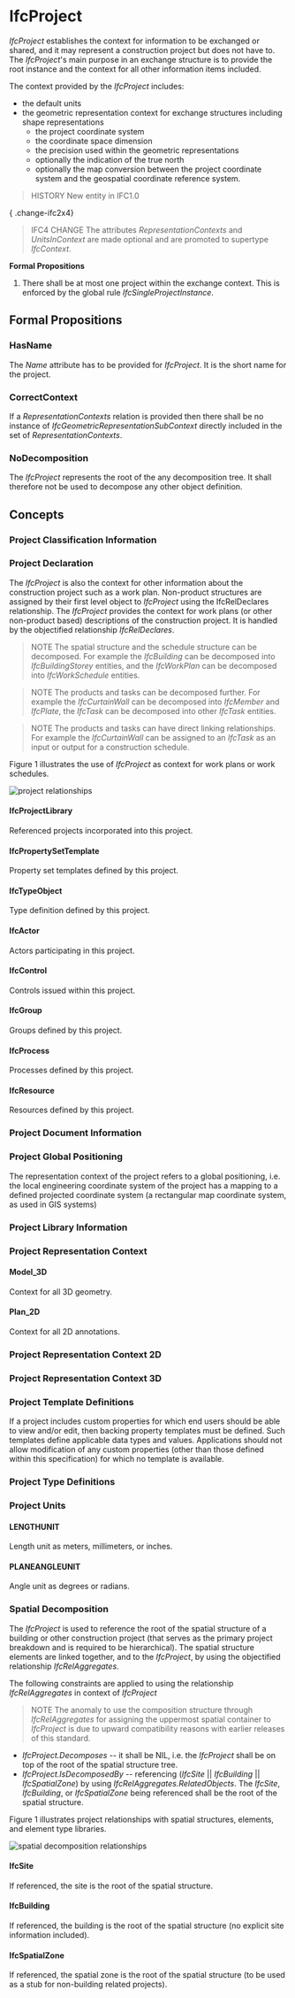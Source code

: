 # IfcProject

_IfcProject_ establishes the context for information to be exchanged or shared, and it may represent a construction project but does not have to. The _IfcProject_'s main purpose in an exchange structure is to provide the root instance and the context for all other information items included.<!-- end of definition -->

The context provided by the _IfcProject_ includes:

* the default units
* the geometric representation context for exchange structures including shape representations
    * the project coordinate system
    * the coordinate space dimension
    * the precision used within the geometric representations
    * optionally the indication of the true north
    * optionally the map conversion between the project coordinate system and the geospatial coordinate reference system.

> HISTORY  New entity in IFC1.0

{ .change-ifc2x4}
> IFC4 CHANGE  The attributes _RepresentationContexts_ and _UnitsInContext_ are made optional and are promoted to supertype _IfcContext_.

**Formal Propositions**

1. There shall be at most one project within the exchange context. This is enforced by the global rule _IfcSingleProjectInstance_.

## Formal Propositions

### HasName
The _Name_ attribute has to be provided for _IfcProject_. It is the short name for the project.

### CorrectContext
If a _RepresentationContexts_ relation is provided then there shall be no instance of _IfcGeometricRepresentationSubContext_ directly included in the set of _RepresentationContexts_.

### NoDecomposition
The _IfcProject_ represents the root of the any decomposition tree. It shall therefore not be used to decompose any other object definition.

## Concepts

### Project Classification Information



### Project Declaration

The _IfcProject_ is also the context for other information about the construction project such as a work plan. Non-product structures are assigned by their first level object to _IfcProject_ using the IfcRelDeclares relationship. The _IfcProject_ provides the context for work plans (or other non-product based) descriptions of the construction project. It is handled by the objectified relationship _IfcRelDeclares_.

> NOTE  The spatial structure and the schedule structure can be decomposed. For example the _IfcBuilding_ can be decomposed into _IfcBuildingStorey_ entities, and the _IfcWorkPlan_ can be decomposed into _IfcWorkSchedule_ entities.

> NOTE  The products and tasks can be decomposed further. For example the _IfcCurtainWall_ can be decomposed into _IfcMember_ and _IfcPlate_, the _IfcTask_ can be decomposed into other _IfcTask_ entities.

> NOTE  The products and tasks can have direct linking relationships. For example the _IfcCurtainWall_ can be assigned to an _IfcTask_ as an input or output for a construction schedule.

Figure 1 illustrates the use of _IfcProject_ as context for work plans or work schedules.

![project relationships](../../../../figures/ifcproject_fig-1.png "Figure 1 — Project spatial and work plan structure")

#### IfcProjectLibrary

Referenced projects incorporated into this project.

#### IfcPropertySetTemplate

Property set templates defined by this project.

#### IfcTypeObject

Type definition defined by this project.

#### IfcActor

Actors participating in this project.

#### IfcControl

Controls issued within this project.

#### IfcGroup

Groups defined by this project.

#### IfcProcess

Processes defined by this project.

#### IfcResource

Resources defined by this project.

### Project Document Information



### Project Global Positioning

The representation context of the project refers to a global positioning, i.e. the local engineering coordinate system of the project has a mapping to a defined projected coordinate system (a rectangular map coordinate system, as used in GIS systems)

### Project Library Information



### Project Representation Context



#### Model_3D

Context for all 3D geometry.

#### Plan_2D

Context for all 2D annotations.

### Project Representation Context 2D



### Project Representation Context 3D



### Project Template Definitions

If a project includes custom properties for which end users should be able to view and/or edit, then backing property templates must be defined. Such templates define applicable data types and values. Applications should not allow modification of any custom properties (other than those defined within this specification) for which no template is available.

### Project Type Definitions



### Project Units



#### LENGTHUNIT

Length unit as meters, millimeters, or inches.

#### PLANEANGLEUNIT

Angle unit as degrees or radians.

### Spatial Decomposition

The _IfcProject_ is used to reference the root of the spatial structure of a building or other construction project (that serves as the primary project breakdown and is required to be hierarchical). The spatial structure elements are linked together, and to the _IfcProject_, by using the objectified relationship _IfcRelAggregates_.

The following constraints are applied to using the relationship _IfcRelAggregates_ in context of _IfcProject_

> NOTE  The anomaly to use the composition structure through _IfcRelAggregates_ for assigning the uppermost spatial container to _IfcProject_ is due to upward compatibility reasons with earlier releases of this standard.

* _IfcProject.Decomposes_ -- it shall be NIL, i.e. the _IfcProject_ shall be on top of the root of the spatial structure tree.
* _IfcProject.IsDecomposedBy_ -- referencing (_IfcSite_ || _IfcBuilding_ || _IfcSpatialZone_) by using _IfcRelAggregates.RelatedObjects_. The _IfcSite_, _IfcBuilding_, or _IfcSpatialZone_ being referenced shall be the root of the spatial structure.

Figure 1 illustrates project relationships with spatial structures, elements, and element type libraries.

![spatial decomposition relationships](../../../../figures/ifcproject_fig-2.png "Figure 1 — Project spatial structure, products and product type library")

#### IfcSite

If referenced, the site is the root of the spatial structure.

#### IfcBuilding

If referenced, the building is the root of the spatial structure (no explicit site information included).

#### IfcSpatialZone

If referenced, the spatial zone is the root of the spatial structure (to be used as a stub for non-building related projects).

